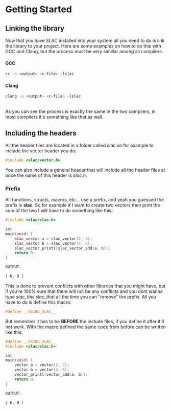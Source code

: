 # Getting Started

## Linking the library

Now that you have SLAC installed into your system all you need to do is link the library to your project. Here are some examples on how to do this with GCC and Clang, but the process must be very simillar among all compilers.
<br />

#### GCC
```bash
cc -o <output> <c-file> -lslac
```
#### Clang
```bash
clang -o <output> <c-file> -lslac
```
<br />
As you can see the process is exactly the same in the two compilers, in most compilers it's something like that as well.

## Including the headers

All the header files are located in a folder called *slac* so for example to include the vector header you do:
```c
#include <slac/vector.h>
```
You can also include a general header that will include all the header files at once the name of this header is *slac.h*.

### Prefix

All functions, structs, macros, etc... use a prefix, and yeah you guessed the prefix is **slac**. So for example if I want to create two vectors then print the sum of the two I will have to do something like this:
```c
#include <slac/slac.h>

int
main(void) {
	slac_vector a = slac_vector(2, 3);
	slac_vector b = slac_vector(4, 6);
	slac_vector_printl(slac_vector_add(a, b));
	return 0;
}
```
```bash
OUTPUT:

[ 6, 9 ]
```

This is done to prevent conflicts with other libraries that you might have, but if you're 100% sure that there will not be any conflicts and you dont wanna type *slac\_this* *slac\_that* all the time you can "remove" the prefix. All you have to do is define this macro:
```c
#define __USING_SLAC__
```
But remember it has to be **BEFORE** the include files, if you define it after it'll not work.
With the macro defined the same code from before can be written like this:
```c
#define __USING_SLAC__
#include <slac/slac.h>

int
main(void) {
	vector a = vector(2, 3);
	vector b = vector(4, 6);
	vector_printl(vector_add(a, b));
	return 0;
}
```
```bash
OUTPUT:

[ 6, 9 ]
```

